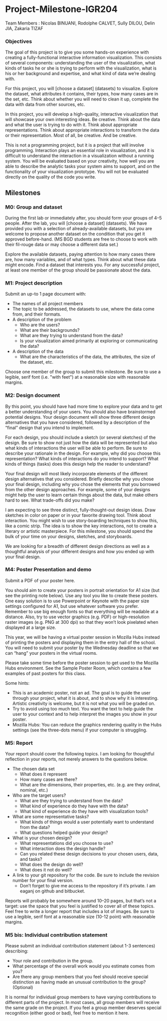 # Project-Milestone-IGR204  

Team Members : Nicolas BINUANI, Rodolphe CALVET, Sully DILOU, Delin JIA, Zakaria TIZAF
 
### Objectives
The goal of this project is to give you some hands-on experience with creating a fully-functional interactive information visualization. This consists of several components: understanding the user of the visualization, what kinds of tasks he or she is trying to perform with the visualization, what is his or her background and expertise, and what kind of data we’re dealing with.

For this project, you will [choose a dataset] (datasets) to visualize. Explore the dataset, what attributes it contains, their types, how many cases are in the set, etc. Think about whether you will need to clean it up, complete the data with data from other sources, etc.

In this project, you will develop a high-quality, interactive visualization that will showcase your own interesting ideas. Be creative. Think about the data and what the user is trying to do with it. Think about appropriate representations. Think about appropriate interactions to transform the data or their representation. Most of all, be creative. And be creative.

This is not a programming project, but it is a project that will involve programming. Interaction plays an essential role in visualization, and it is difficult to understand the interaction in a visualization without a running system. You will be evaluated based on your creativity, how well you are able to describe the analytic tasks your system aims to support, and on the functionality of your visualization prototype. You will not be evaluated directly on the quality of the code you write.

## Milestones

### M0: Group and dataset
During the first lab or immediately after, you should form your groups of 4–5 people. After the lab, you will [choose a dataset] (datasets). We have provided you with a selection of already-available datasets, but you are welcome to propose another dataset on the condition that you get it approved before-hand. (MS BGD students are free to choose to work with their fil-rouge data or may choose a different data set.)

Explore the available datasets, paying attention to how many cases there are, how many variables, and of what types. Think about what these data might encode. Find a dataset that interests you. For any successful project, at least one member of the group should be passionate about the data.

### M1: Project description
Submit an up-to 1 page document with:

- The names of all project members
- The topic to be addressed, the datasets to use, where the data come from, and their formats.
- A description of the problem
	- Who are the users?
	- What are their backgrounds?
	- What are they trying to understand from the data?
	- Is your visualization aimed primarily at exploring or communicating the data?
- A description of the data
	- What are the characteristics of the data, the attributes, the size of the dataset, etc.

Choose one member of the group to submit this milestone. Be sure to use a legible, serif font (i.e. "with feet") at a reasonable size with reasonable margins.


### M2: Design document
By this point, you should have had more time to explore your data and to get a better understanding of your users. You should also have brainstormed potential designs. Your design document will show three different design alternatives that you have considered, followed by a description of the “final” design that you intend to implement.

For each design, you should include a sketch (or several sketches) of the design. Be sure to show not just how the data will be represented but also what kinds of interactions the user will be able to perform. Be sure to describe your rationale in the design. For example, why did you choose this representation? What kinds of interactions do you intend to support? What kinds of things (tasks) does this design help the reader to understand?

Your final design will most likely incorporate elements of the different design alternatives that you considered. Briefly describe why you chose your final design, including why you chose the elements that you borrowed from the other design approaches. For example, some of your designs might help the user to learn certain things about the data, but make others hard to see. What trade-offs did you make?

I am expecting to see three distinct, fully-thought-out design ideas. Draw sketches in color on paper or in your favorite drawing tool. Think about interaction. You might wish to use story-boarding techniques to show this, like a comic strip. The idea is to show the key interactions, not to create a literary or artistic masterpiece. For this milestone, you should spend the bulk of your time on your designs, sketches, and storyboards.

We are looking for a breadth of different design directions as well as a thoughtful analysis of your different designs and how you ended up with your final design.


### M4: Poster Presentation and demo
Submit a PDF of your poster here.

You should aim to create your posters in portrait orientation for A1 size (but see the printing note below). Use any tool you like to create these posters. One easy solution is to use Powerpoint or Keynote with the paper size settings configured for A1, but use whatever software you prefer. Remember to use big enough fonts so that everything will be readable at a distance. Also, try to use vector graphics (e.g. PDF) or high-resolution raster images (e.g. PNG at 300 dpi) so that they won’t look pixelated when displayed at a large size.

This year, we will be having a virtual poster session in Mozilla Hubs instead of printing the posters and displaying them in the entry hall of the school. You will need to submit your poster by the Wednesday deadline so that we can “hang” your posters in the virtual rooms.

Please take some time before the poster session to get used to the Mozilla Hubs environment. See the Sample Poster Room, which contains a few examples of past posters for this class.

Some hints:

- This is an academic poster, not an ad. The goal is to guide the user through your project, what it is about, and to show why it is interesting. Artistic creativity is welcome, but it is not what you will be graded on.
- Try to avoid using too much text. You want the text to help guide the user to your context and to help interpret the images you show in your poster.
- Mozilla Hubs: You can reduce the graphics rendering quality in the Hubs settings (see the three-dots menu) if your computer is struggling.

### M5: Report
Your report should cover the following topics. I am looking for thoughtful reflection in your reports, not merely answers to the questions below.

- The chosen data set
	- What does it represent
	- How many cases are there?
	- What are the dimensions, their properties, etc. (e.g. are they ordinal, nominal, etc.)
- Who are the target users?
	- What are they trying to understand from the data?
	- What kind of experience do they have with the data?
	- What kind of experience do they have with visualization tools?
- What are some representative tasks?
	- What kinds of things would a user potentially want to understand from the data?
	- What questions helped guide your design?
- What is your chosen design?
	- What representations did you choose to use?
	- What interaction does the design handle?
	- Can you related these design decisions to your chosen users, data, and tasks?
	- What does the design do well?
	- What does it not do well?
- A link to your git repository for the code. Be sure to include the revision number for your final version.
	- Don’t forget to give me access to the repository if it’s private. I am eaganj on github and bitbucket.

Reports will probably be somewhere around 10–20 pages, but that’s not a target: use the space that you feel is justified to cover all of these topics. Feel free to write a longer report that includes a lot of images. Be sure to use a legible, serif font at a reasonable size (10-12 point) with reasonable margins.


### M5 bis: Individual contribution statement
Please submit an individual contribution statement (about 1-3 sentences) describing:

- Your role and contribution in the group.
- What percentage of the overall work would you estimate comes from you?
- Are there any group members that you feel should receive special distinction as having made an unusual contribution to the group? (Optional)

It is normal for individual group members to have varying contributions to different parts of the project. In most cases, all group members will receive the same grade on the project. If you feel a group member deserves special recognition (either good or bad), feel free to mention it here.
